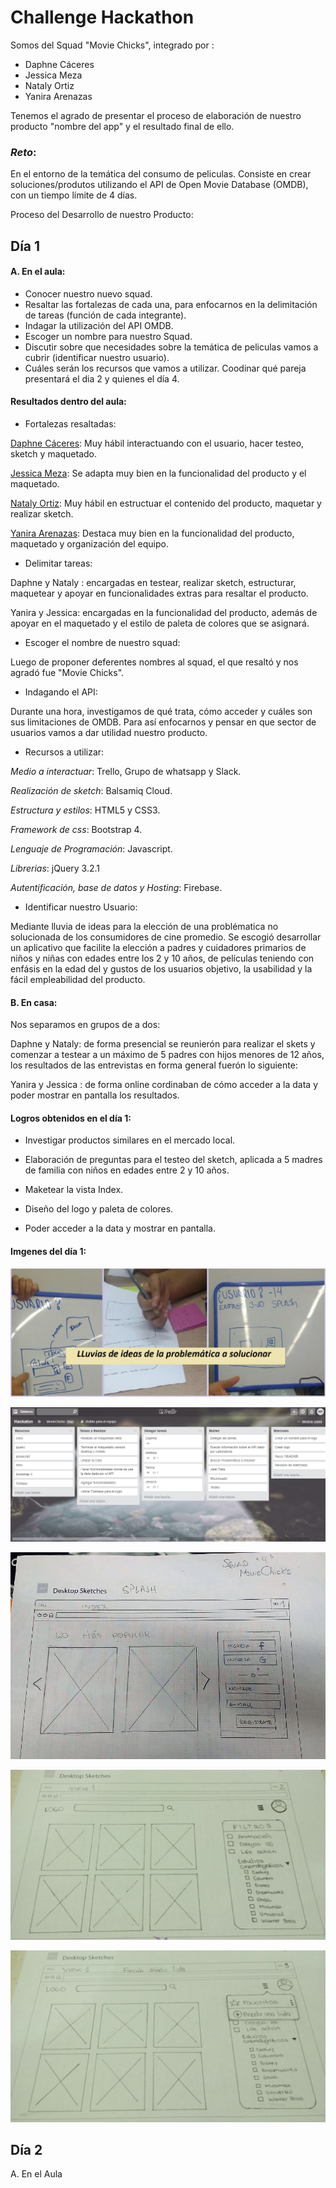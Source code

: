 # Challenge Hackathon

Somos del Squad "Movie Chicks", integrado por :

- Daphne Cáceres
- Jessica Meza
- Nataly Ortiz
- Yanira Arenazas

Tenemos el agrado de presentar el proceso de elaboración de nuestro producto "nombre del app" y el resultado final de ello.

### _Reto_:

En el entorno de la temática del consumo de peliculas. Consiste en crear soluciones/produtos utilizando el API de Open Movie Database (OMDB), con un tiempo límite de 4 días.

Proceso del Desarrollo de nuestro Producto:

## Día 1

#### A. En el aula:

- Conocer nuestro nuevo squad.
- Resaltar las fortalezas de cada una, para enfocarnos en la delimitación de tareas (función de cada integrante).
- Indagar la utilización del API OMDB.
- Escoger un nombre para nuestro Squad.
- Discutir sobre que necesidades sobre la temática de peliculas vamos a cubrir (identificar nuestro usuario).
- Cuáles serán los recursos que vamos a utilizar.
Coodinar qué pareja presentará el dia 2 y quienes el día 4.

#### Resultados dentro del aula:

- Fortalezas resaltadas:

[Daphne Cáceres](https://github.com/DaphneMilena): Muy hábil interactuando con el usuario, hacer testeo, sketch y maquetado. 

[Jessica Meza](https://github.com/jessica2011): Se adapta muy bien en la funcionalidad del producto y el maquetado.

[Nataly Ortiz](https://github.com/Nathoriz): Muy hábil en estructuar el contenido del producto, maquetar y realizar sketch.

[Yanira Arenazas](https://github.com/YaniraAB): Destaca muy bien en la funcionalidad del producto, maquetado y organización del equipo.

- Delimitar tareas:

Daphne y Nataly : encargadas en testear, realizar sketch, estructurar, maquetear y apoyar en funcionalidades extras para resaltar el producto.

Yanira y Jessica: encargadas en la funcionalidad del producto, además de apoyar en el maquetado y el estilo de paleta de colores que se asignará.

- Escoger el nombre de nuestro squad:

Luego de proponer deferentes nombres al squad, el que resaltó y nos agradó fue "Movie Chicks".

- Indagando el API:

Durante una hora, investigamos de qué trata, cómo acceder y cuáles son sus limitaciones de OMDB. Para así enfocarnos y pensar en que sector de usuarios vamos a dar utilidad nuestro producto.

- Recursos a utilizar:

_Medio a interactuar_: Trello, Grupo de whatsapp y Slack.

_Realización de sketch_: Balsamiq Cloud.

_Estructura y estilos_: HTML5 y CSS3.

_Framework de css_: Bootstrap 4.

_Lenguaje de Programación_: Javascript.

_Librerias_: jQuery 3.2.1

_Autentificación, base de datos y Hosting_: Firebase.

- Identificar nuestro Usuario:

Mediante lluvia de ideas para la elección de una problématica no solucionada de los consumidores de cine promedio. Se escogió desarrollar un aplicativo que facilite la elección a padres y cuidadores primarios de niños y niñas con edades entre los 2 y 10 años, de películas teniendo con enfásis en la edad del y gustos de los usuarios objetivo, la usabilidad y la fácil empleabilidad del producto.

#### B. En casa:

Nos separamos en grupos de a dos:

Daphne y Nataly: de forma presencial se reunierón para realizar el skets y comenzar a testear a un máximo de 5 padres con hijos menores de 12 años, los resultados de las entrevistas en forma general fuerón lo siguiente:

Yanira y Jessica : de forma online cordinaban de cómo acceder a la data y poder mostrar en pantalla los resultados.

#### Logros obtenidos en el día 1:

- Investigar productos similares en el mercado local.

- Elaboración de preguntas para el testeo del sketch, aplicada a 5 madres de familia con niños en edades entre 2 y 10 años.

- Maketear la vista Index.

- Diseño del logo y paleta de colores.

- Poder acceder a la data y mostrar en pantalla.

#### Imgenes del día 1:

![Sin título](assets/docs/cine-kids1.jpeg "titulo")

![Sin título](assets/docs/Trello.png "titulo")

![Sin título](assets/docs/cine-kids4.jpeg "titulo")

![Sin título](assets/docs/cine-kids5.jpeg "titulo")

![Sin título](assets/docs/cine-kids6.jpeg "titulo")

## Día 2

A. En el Aula